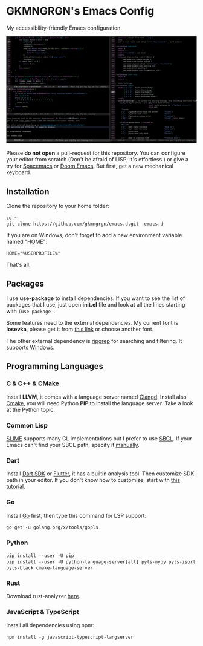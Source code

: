 # GKMNGRGN's Emacs Config

My accessibility-friendly Emacs configuration.

![](data/interface.png)

Please **do not open** a pull-request for this repository. You can configure your editor from scratch (Don't be afraid of LISP; it's effortless.) or give a try for [Spacemacs][1] or [Doom Emacs][2]. But first, get a new mechanical keyboard.

## Installation

Clone the repository to your home folder:

```
cd ~
git clone https://github.com/gkmngrgn/emacs.d.git .emacs.d
```

If you are on Windows, don't forget to add a new environment variable named "HOME":

```
HOME="%USERPROFILE%"
```

That's all.

## Packages

I use **use-package** to install dependencies. If you want to see the list of packages that I use, just open **init.el** file and look at all the lines starting with `(use-package `.

Some features need to the external dependencies. My current font is **Iosevka**, please get it from [this link][3] or choose another font.

The other external dependency is [ripgrep][4] for searching and filtering. It supports Windows.

## Programming Languages

### C & C++ & CMake

Install **LLVM**, it comes with a language server named [Clangd][5]. Install also [Cmake][6], you will need Python **PIP** to install the language server. Take a look at the Python topic.

### Common Lisp

[SLIME][7] supports many CL implementations but I prefer to use [SBCL][8]. If your Emacs can't find your SBCL path, specify it [manually][9].

### Dart

Install [Dart SDK][10] or [Flutter][11], it has a builtin analysis tool. Then customize SDK path in your editor. If you don't know how to customize, start with [this tutorial][12].

### Go

Install [Go][13] first, then type this command for LSP support:

```
go get -u golang.org/x/tools/gopls
```

### Python

```shell
pip install --user -U pip
pip install --user -U python-language-server[all] pyls-mypy pyls-isort pyls-black cmake-language-server
```

### Rust

Download rust-analyzer [here][14].


### JavaScript & TypeScript

Install all dependencies using npm:

```
npm install -g javascript-typescript-langserver
```

[1]: https://www.spacemacs.org/
[2]: https://github.com/hlissner/doom-emacs
[3]: https://typeof.net/Iosevka/
[4]: https://github.com/BurntSushi/ripgrep/
[5]: https://clangd.llvm.org/
[6]: https://cmake.org/download/
[7]: https://common-lisp.net/project/slime/
[8]: http://www.sbcl.org/
[9]: http://ergoemacs.org/emacs/emacs_custom_system.html
[10]: https://dart.dev/
[11]: https://flutter.dev/
[12]: http://ergoemacs.org/emacs/emacs_custom_system.html
[13]: https://go.dev/
[14]: https://github.com/rust-analyzer/rust-analyzer/releases
